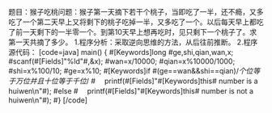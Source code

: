 题目：猴子吃桃问题：猴子第一天摘下若干个桃子，当即吃了一半，还不瘾，又多吃了一个第二天早上又将剩下的桃子吃掉一半，又多吃了一个。以后每天早上都吃了前一天剩下的一半零一个。到第10天早上想再吃时，见只剩下一个桃子了。求第一天共摘了多少。
1.程序分析：采取逆向思维的方法，从后往前推断。
2.程序源代码：
[code=java]
main()
{
	#[Keywords]long #ge,shi,qian,wan,x;
	#scanf(#[Fields]"%ld"#,&x);
	#wan=x/10000;
	#qian=x%10000/1000;
	#shi=x%100/10;
	#ge=x%10;
	#[Keywords]if #(ge==wan&&shi==qian)/*个位等于万位并且十位等于千位*/
	#　 printf(#[Fields]"#[Keywords]this# number is a huiwen\n"#);
	#else
	#　 printf(#[Fields]"#[Keywords]this# number is not a huiwen\n"#);
#}
[/code]